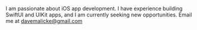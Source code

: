 I am passionate about iOS app development. I have experience building SwiftUI and UIKit apps, and I am currently seeking new opportunities. Email me at davemalicke@gmail.com

<!---
sans-connaissance/sans-connaissance is a ✨ special ✨ repository because its `README.md` (this file) appears on your GitHub profile.
You can click the Preview link to take a look at your changes.
--->
